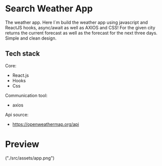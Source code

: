 # Search Weather App

The weather app. Here I`m build the weather app using javascript and ReactJS hooks, async/await as well as AXIOS and CSS!
For the given city returns the current forecast as well as the forecast for the next three days.
Simple and clean design.

## Tech stack

Core:

- React.js
- Hooks
- Css

Communication tool:

- axios

Api source:

- https://openweathermap.org/api

# Preview

("./src/assets/app.png")
